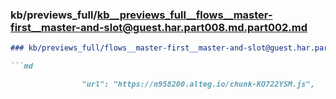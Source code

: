 ### kb/previews_full/kb__previews_full__flows__master-first__master-and-slot@guest.har.part008.md.part002.md

```md
### kb/previews_full/flows__master-first__master-and-slot@guest.har.part008.md (part 002)

```md

                "url": "https://n958200.alteg.io/chunk-KO722YSM.js",
```

```

```
